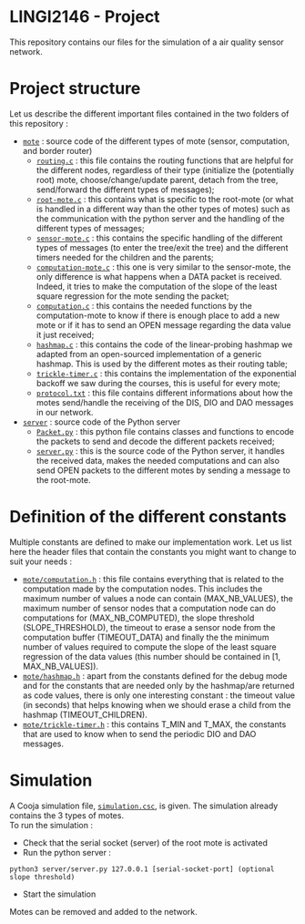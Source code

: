# LINGI2146 - Project

This repository contains our files for the simulation of a air quality sensor network.

# Project structure
Let us describe the different important files contained in the two folders of this repository :

- [`mote`](mote) : source code of the different types of mote (sensor, computation, and border router)
  - [`routing.c`](mote/routing.c) : this file contains the routing functions that are helpful for the different nodes, regardless of their type (initialize the (potentially root) mote, choose/change/update parent, detach from the tree, send/forward the different types of messages);
  - [`root-mote.c`](mote/root-mote.c) : this contains what is specific to the root-mote (or what is handled in a different way than the other types of motes) such as the communication with the python server and the handling of the different types of messages;
  - [`sensor-mote.c`](mote/sensor-mote.c) : this contains the specific handling of the different types of messages (to enter the tree/exit the tree) and the different timers needed for the children and the parents;
  - [`computation-mote.c`](mote/computation-mote.c) : this one is very similar to the sensor-mote, the only difference is what happens when a DATA packet is received. Indeed, it tries to make the computation of the slope of the least square regression for the mote sending the packet;
  - [`computation.c`](mote/computation.c) : this contains the needed functions by the computation-mote to know if there is enough place to add a new mote or if it has to send an OPEN message regarding the data value it just received;
  - [`hashmap.c`](mote/hashmap.c) : this contains the code of the linear-probing hashmap we adapted from an open-sourced implementation of a generic hashmap. This is used by the different motes as their routing table;
  - [`trickle-timer.c`](mote/trickle-timer.c) : this contains the implementation of the exponential backoff we saw during the courses, this is useful for every mote;
  - [`protocol.txt`](mote/protocol.txt) : this file contains different informations about how the motes send/handle the receiving of the DIS, DIO and DAO messages in our network.
- [`server`](server) : source code of the Python server
  - [`Packet.py`](server/Packet.py) : this python file contains classes and functions to encode the packets to send and decode the different packets received;
  - [`server.py`](server/server.py) : this is the source code of the Python server, it handles the received data, makes the needed computations and can also send OPEN packets to the different motes by sending a message to the root-mote.

# Definition of the different constants
Multiple constants are defined to make our implementation work. Let us list here the header files that contain the constants you might want to change to suit your needs :
- [`mote/computation.h`](mote/computation.h) : this file contains everything that is related to the computation made by the computation nodes. This includes the maximum number of values a node can contain (MAX_NB_VALUES), the maximum number of sensor nodes that a computation node can do computations for (MAX_NB_COMPUTED), the slope threshold (SLOPE_THRESHOLD), the timeout to erase a sensor node from the computation buffer (TIMEOUT_DATA) and finally the the minimum number of values required to compute the slope of the least square regression of the data values (this number should be contained in [1, MAX_NB_VALUES]).
- [`mote/hashmap.h`](mote/hashmap.h) : apart from the constants defined for the debug mode and for the constants that are needed only by the hashmap/are returned as code values, there is only one interesting constant : the timeout value (in seconds) that helps knowing when we should erase a child from the hashmap (TIMEOUT_CHILDREN).
- [`mote/trickle-timer.h`](mote/trickle-timer.h) : this contains T_MIN and T_MAX, the constants that are used to know when to send the periodic DIO and DAO messages.


# Simulation
A Cooja simulation file, [`simulation.csc`](simulation.csc), is given. The simulation already contains the 3 types of motes.\
To run the simulation :
- Check that the serial socket (server) of the root mote is activated
- Run the python server :
```
python3 server/server.py 127.0.0.1 [serial-socket-port] (optional slope threshold)
```
- Start the simulation

Motes can be removed and added to the network.
